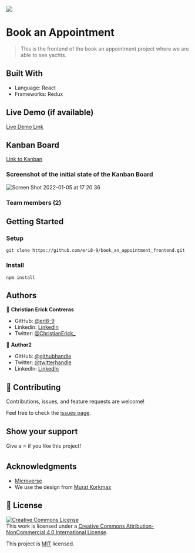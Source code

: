 ![](https://img.shields.io/badge/Microverse-blueviolet)

# Book an Appointment

> This is the frontend of the book an appointment project where we are able to see yachts.


## Built With

- Language: React 
- Frameworks: Redux

## Live Demo (if available)

[Live Demo Link](https://livedemo.com)

## Kanban Board

[Link to Kanban](https://github.com/eri8-9/book_an_appointment/projects/2)

### Screenshot of the initial state of the Kanban Board
![Screen Shot 2022-01-05 at 17 20 36](https://user-images.githubusercontent.com/67211919/148303693-85d245d5-9833-47c3-8e26-89ca74d95b4d.png)

### Team members (2)

## Getting Started

### Setup

```
git clone https://github.com/eri8-9/book_an_appointment_frontend.git
```

### Install

```
npm install
```

## Authors

👤 **Christian Erick Contreras**

- GitHub: [@eri8-9](https://github.com/eri8-9)
- Linkedin: [LinkedIn](https://www.linkedin.com/in/christian-erick/)
- Twitter: [@ChristianErick_](https://twitter.com/ChristianErick_)

👤 **Author2**

- GitHub: [@githubhandle](https://github.com/githubhandle)
- Twitter: [@twitterhandle](https://twitter.com/twitterhandle)
- LinkedIn: [LinkedIn](https://linkedin.com/in/linkedinhandle)

## 🤝 Contributing

Contributions, issues, and feature requests are welcome!

Feel free to check the [issues page](https://github.com/eri8-9/book_an_appointment/issues).

## Show your support

Give a ⭐️ if you like this project!

## Acknowledgments

- [Microverse](https://www.microverse.org/)
- We use the design from [Murat Korkmaz](https://www.behance.net/gallery/26425031/Vespa-Responsive-Redesign)

## 📝 License

<a rel="license" href="http://creativecommons.org/licenses/by-nc/4.0/"><img alt="Creative Commons License" style="border-width:0" src="https://i.creativecommons.org/l/by-nc/4.0/88x31.png" /></a><br />This work is licensed under a <a rel="license" href="http://creativecommons.org/licenses/by-nc/4.0/">Creative Commons Attribution-NonCommercial 4.0 International License</a>.

This project is [MIT](./MIT.md) licensed.
